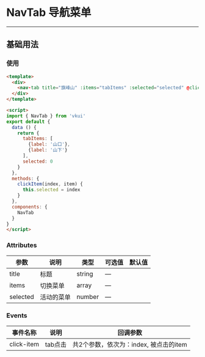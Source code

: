 # NavTab 导航菜单
___
## 基础用法

### 使用
``` html
<template>
  <div>
    <nav-tab title="旗峰山" :items="tabItems" :selected="selected" @click-item="clickItem"/>
  </div>
</template>

<script>
import { NavTab } from 'vkui'
export default {
  data () {
    return {
      tabItems: [
        {label: '山口'},
        {label: '山下'}
      ],
      selected: 0
    }
  },
  methods: {
    clickItem(index, item) {
      this.selected = index
    }
  },
  components: {
    NavTab
  }
}
</script>
```

### Attributes

| 参数      | 说明         | 类型      | 可选值       | 默认值  |
|---------- |------------  |---------- |------------- |-------- |
| title     | 标题         | string    | —            |         |
| items     | 切换菜单     | array     | —            |         |
| selected  | 活动的菜单   | number    | —            |         |

### Events
| 事件名称  | 说明             | 回调参数      |
|---------- |----------------  |----------     |
|click-item |tab点击           |共2个参数，依次为：index, 被点击的item     |
